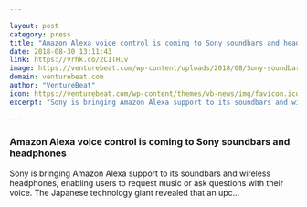 ```yaml
---

layout: post
category: press
title: "Amazon Alexa voice control is coming to Sony soundbars and headphones"
date: 2018-08-30 13:11:43
link: https://vrhk.co/2C1THIv
image: https://venturebeat.com/wp-content/uploads/2018/08/Sony-soundbar.jpg?fit=1287%2C778&strip=all
domain: venturebeat.com
author: "VentureBeat"
icon: https://venturebeat.com/wp-content/themes/vb-news/img/favicon.ico
excerpt: "Sony is bringing Amazon Alexa support to its soundbars and wireless headphones, enabling users to request music or ask questions with their voice. The Japanese technology giant revealed that an upc…"

---
```


### Amazon Alexa voice control is coming to Sony soundbars and headphones

Sony is bringing Amazon Alexa support to its soundbars and wireless headphones, enabling users to request music or ask questions with their voice. The Japanese technology giant revealed that an upc…